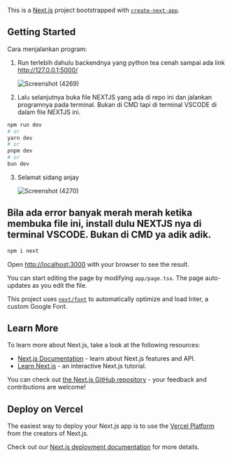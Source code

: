 This is a [Next.js](https://nextjs.org/) project bootstrapped with [`create-next-app`](https://github.com/vercel/next.js/tree/canary/packages/create-next-app).

## Getting Started

Cara menjalankan program:
1. Run terlebih dahulu backendnya yang python tea cenah sampai ada link http://127.0.0.1:5000/
   
   ![Screenshot (4269)](https://github.com/user-attachments/assets/ac38e5a4-e2c0-45cb-a65b-13826dc8275c)
3. Lalu selanjutnya buka file NEXTJS yang ada di repo ini dan jalankan programnya pada terminal. Bukan di CMD tapi di terminal VSCODE di dalam file NEXTJS ini. 
```bash
npm run dev
# or
yarn dev
# or
pnpm dev
# or
bun dev
```
3. Selamat sidang anjay
   
   ![Screenshot (4270)](https://github.com/user-attachments/assets/81bbcc8b-5f72-4d77-b353-31ee55861f23)

## Bila ada error banyak merah merah ketika membuka file ini, install dulu NEXTJS nya di terminal VSCODE. Bukan di CMD ya adik adik.
```bash
npm i next
```

Open [http://localhost:3000](http://localhost:3000) with your browser to see the result.

You can start editing the page by modifying `app/page.tsx`. The page auto-updates as you edit the file.

This project uses [`next/font`](https://nextjs.org/docs/basic-features/font-optimization) to automatically optimize and load Inter, a custom Google Font.

## Learn More

To learn more about Next.js, take a look at the following resources:

- [Next.js Documentation](https://nextjs.org/docs) - learn about Next.js features and API.
- [Learn Next.js](https://nextjs.org/learn) - an interactive Next.js tutorial.

You can check out [the Next.js GitHub repository](https://github.com/vercel/next.js/) - your feedback and contributions are welcome!

## Deploy on Vercel

The easiest way to deploy your Next.js app is to use the [Vercel Platform](https://vercel.com/new?utm_medium=default-template&filter=next.js&utm_source=create-next-app&utm_campaign=create-next-app-readme) from the creators of Next.js.

Check out our [Next.js deployment documentation](https://nextjs.org/docs/deployment) for more details.
